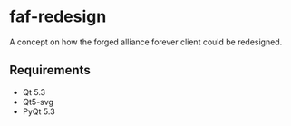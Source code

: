 faf-redesign
============

A concept on how the forged alliance forever client could be redesigned.

Requirements
------------

* Qt 5.3
* Qt5-svg
* PyQt 5.3
